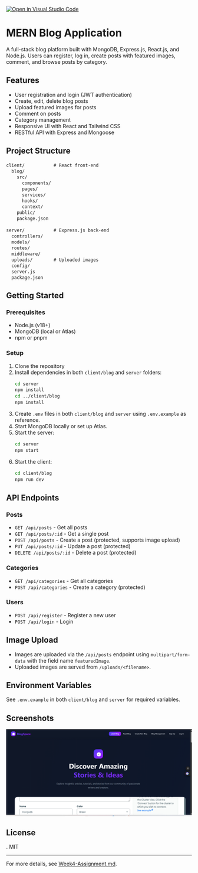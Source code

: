 [![Open in Visual Studio Code](https://classroom.github.com/assets/open-in-vscode-2e0aaae1b6195c2367325f4f02e2d04e9abb55f0b24a779b69b11b9e10269abc.svg)](https://classroom.github.com/online_ide?assignment_repo_id=19922269&assignment_repo_type=AssignmentRepo)
# MERN Blog Application

A full-stack blog platform built with MongoDB, Express.js, React.js, and Node.js. Users can register, log in, create posts with featured images, comment, and browse posts by category.

## Features

- User registration and login (JWT authentication)
- Create, edit, delete blog posts
- Upload featured images for posts
- Comment on posts
- Category management
- Responsive UI with React and Tailwind CSS
- RESTful API with Express and Mongoose

## Project Structure

```
client/           # React front-end
  blog/
    src/
      components/
      pages/
      services/
      hooks/
      context/
    public/
    package.json

server/           # Express.js back-end
  controllers/
  models/
  routes/
  middleware/
  uploads/        # Uploaded images
  config/
  server.js
  package.json
```

## Getting Started

### Prerequisites

- Node.js (v18+)
- MongoDB (local or Atlas)
- npm or pnpm

### Setup

1. Clone the repository
2. Install dependencies in both `client/blog` and `server` folders:
   ```sh
   cd server
   npm install
   cd ../client/blog
   npm install
   ```
3. Create `.env` files in both `client/blog` and `server` using `.env.example` as reference.
4. Start MongoDB locally or set up Atlas.
5. Start the server:
   ```sh
   cd server
   npm start
   ```
6. Start the client:
   ```sh
   cd client/blog
   npm run dev
   ```

## API Endpoints

### Posts

- `GET /api/posts` - Get all posts
- `GET /api/posts/:id` - Get a single post
- `POST /api/posts` - Create a post (protected, supports image upload)
- `PUT /api/posts/:id` - Update a post (protected)
- `DELETE /api/posts/:id` - Delete a post (protected)

### Categories

- `GET /api/categories` - Get all categories
- `POST /api/categories` - Create a category (protected)

### Users

- `POST /api/register` - Register a new user
- `POST /api/login` - Login

## Image Upload

- Images are uploaded via the `/api/posts` endpoint using `multipart/form-data` with the field name `featuredImage`.
- Uploaded images are served from `/uploads/<filename>`.

## Environment Variables

See `.env.example` in both `client/blog` and `server` for required variables.

## Screenshots

![Blog Image](blog_image.png)

## License
.
MIT

---

For more details, see [Week4-Assignment.md](Week4-Assignment.md).
